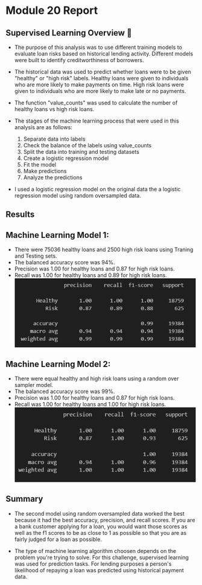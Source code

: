 # Module 20 Report 

## Supervised Learning Overview 🤖

* The purpose of this analysis was to use different training models to evaluate loan risks based on historical lending activity. Different models were built to identify creditworthiness of borrowers.
* The historical data was used to predict whether loans were to be given "healthy" or "high risk" labels. Healthy loans were given to individuals who are more likely to make payments on time. High risk loans were given to individuals who are more likely to make late or no payments. 
* The function "value_counts" was used to calculate the number of healthy loans vs high risk loans. 
* The stages of the machine learning process that were used in this analysis are as follows: <br>
  1. Separate data into labels
  2. Check the balance of the labels using value_counts
  3. Split the data into training and testing datasets
  4. Create a logistic regression model 
  5. Fit the model
  6. Make predictions
  7. Analyze the predictions <br>

* I used a logistic regression model on the original data the a logistic regression model using random oversampled data.

## Results

## Machine Learning Model 1:
  * There were 75036 healthy loans and 2500 high risk loans using Traning and Testing sets.
  * The balanced accuracy score was 94%.
  * Precision was 1.00 for healthy loans and 0.87 for high risk loans.
  * Recall was 1.00 for healthy loans and 0.89 for high risk loans.<br>
![classification-report1](Images/report1.PNG)<br>

## Machine Learning Model 2:
  * There were equal healthy and high risk loans using a random over sampler model. 
  * The balanced accuracy score was 99%.
  * Precision was 1.00 for healthy loans and 0.87 for high risk loans.
  * Recall was 1.00 for healthy loans and 1.00 for high risk loans.<br>
![classification-report2](Images/report2.PNG)<br>

## Summary

* The second model using random oversampled data worked the best because it had the best accuracy,  precision, and recall scores. If you are a bank customer applying for a loan, you would want those scores as well as the f1 scores to be as close to 1 as possible so that you are as fairly judged for a loan as possible.

* The type of machine learning algorithm choosen depends on the problem you're trying to solve. For this challenge, supervised learning was used for prediction tasks. For lending purposes a person's likelihood of repaying a loan was predicted using historical payment data. 

